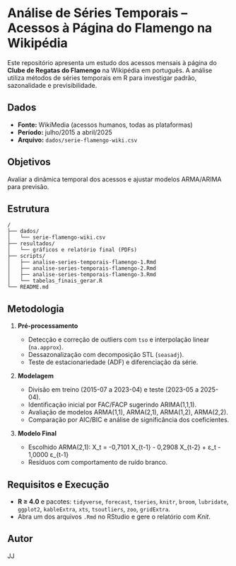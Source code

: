 # Análise de Séries Temporais – Acessos à Página do Flamengo na Wikipédia

Este repositório apresenta um estudo dos acessos mensais à página do **Clube de Regatas do Flamengo** na Wikipédia em português. A análise utiliza métodos de séries temporais em R para investigar padrão, sazonalidade e previsibilidade.

## Dados

- **Fonte:** WikiMedia (acessos humanos, todas as plataformas)
- **Período:** julho/2015 a abril/2025
- **Arquivo:** `dados/serie-flamengo-wiki.csv`

## Objetivos

Avaliar a dinâmica temporal dos acessos e ajustar modelos ARMA/ARIMA para previsão.

## Estrutura

```
/
├── dados/
│   └── serie-flamengo-wiki.csv
├── resultados/
│   └── gráficos e relatório final (PDFs)
├── scripts/
│   ├── analise-series-temporais-flamengo-1.Rmd
│   ├── analise-series-temporais-flamengo-2.Rmd
│   ├── analise-series-temporais-flamengo-3.Rmd
│   └── tabelas_finais_gerar.R
└── README.md
```

## Metodologia

1. **Pré-processamento**
   - Detecção e correção de outliers com `tso` e interpolação linear (`na.approx`).
   - Dessazonalização com decomposição STL (`seasadj`).
   - Teste de estacionariedade (ADF) e diferenciação da série.

2. **Modelagem**
   - Divisão em treino (2015-07 a 2023-04) e teste (2023-05 a 2025-04).
   - Identificação inicial por FAC/FACP sugerindo ARIMA(1,1,1).
   - Avaliação de modelos ARMA(1,1), ARMA(2,1), ARMA(1,2), ARMA(2,2).
   - Comparação por AIC/BIC e análise de significância dos coeficientes.

3. **Modelo Final**
   - Escolhido ARMA(2,1):
     X_t = -0,7101 X_{t-1} - 0,2908 X_{t-2} + ε_t - 1,0000 ε_{t-1}
   - Resíduos com comportamento de ruído branco.

## Requisitos e Execução

- **R ≥ 4.0** e pacotes: `tidyverse`, `forecast`, `tseries`, `knitr`, `broom`,
  `lubridate`, `ggplot2`, `kableExtra`, `xts`, `tsoutliers`, `zoo`, `gridExtra`.
- Abra um dos arquivos `.Rmd` no RStudio e gere o relatório com *Knit*.

## Autor

JJ
